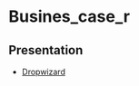 # Busines_case_r

## Presentation

* [Dropwizard](https://docs.google.com/presentation/d/1i5pGwta60_u8z0lfRorNw2waBoIc8KlAOa-U2ujkH6c/edit?usp=sharing)

